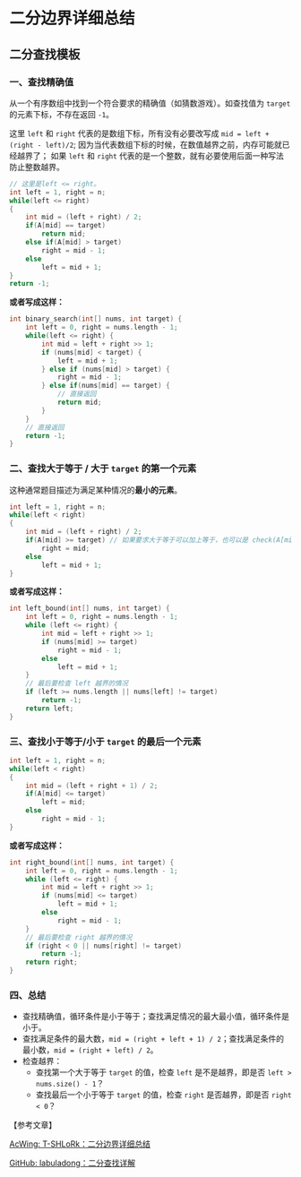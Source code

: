 # 二分边界详细总结



## 二分查找模板



### 一、查找精确值

从一个有序数组中找到一个符合要求的精确值（如猜数游戏）。如查找值为 `target` 的元素下标，不存在返回 `-1`。

这里 `left` 和 `right` 代表的是数组下标，所有没有必要改写成 `mid = left + (right - left)/2`;
因为当代表数组下标的时候，在数值越界之前，内存可能就已经越界了；
如果 `left` 和 `right` 代表的是一个整数，就有必要使用后面一种写法防止整数越界。

```c++
// 这里是left <= right。
int left = 1, right = n;
while(left <= right)
{
    int mid = (left + right) / 2;
    if(A[mid] == target)
        return mid;
    else if(A[mid] > target)
        right = mid - 1;
    else
        left = mid + 1;
}
return -1;
```

**或者写成这样：**

```c++
int binary_search(int[] nums, int target) {
    int left = 0, right = nums.length - 1; 
    while(left <= right) {
        int mid = left + right >> 1;
        if (nums[mid] < target) {
            left = mid + 1;
        } else if (nums[mid] > target) {
            right = mid - 1; 
        } else if(nums[mid] == target) {
            // 直接返回
            return mid;
        }
    }
    // 直接返回
    return -1;
}
```



### 二、查找大于等于 / 大于 `target` 的第一个元素

这种通常题目描述为满足某种情况的**最小的元素**。

```c++
int left = 1, right = n;
while(left < right)
{
    int mid = (left + right) / 2;
    if(A[mid] >= target) // 如果要求大于等于可以加上等于，也可以是 check(A[mid])
        right = mid;
    else
        left = mid + 1;
}
```

**或者写成这样：**

```c++
int left_bound(int[] nums, int target) {
    int left = 0, right = nums.length - 1;
    while (left <= right) {
        int mid = left + right >> 1;
        if (nums[mid] >= target)
            right = mid - 1;
        else
            left = mid + 1;
    }
    // 最后要检查 left 越界的情况
    if (left >= nums.length || nums[left] != target)
        return -1;
    return left;
}
```



### 三、查找小于等于/小于 `target` 的最后一个元素

```c++
int left = 1, right = n;
while(left < right)
{
    int mid = (left + right + 1) / 2;
    if(A[mid] <= target)
        left = mid;
    else
        right = mid - 1;
}
```

**或者写成这样：**

```c++
int right_bound(int[] nums, int target) {
    int left = 0, right = nums.length - 1;
    while (left <= right) {
        int mid = left + right >> 1;
        if (nums[mid] <= target)
            left = mid + 1;
        else
            right = mid - 1;
    }
    // 最后要检查 right 越界的情况
    if (right < 0 || nums[right] != target)
        return -1;
    return right;
}
```



### 四、总结

- 查找精确值，循环条件是小于等于；查找满足情况的最大最小值，循环条件是小于。
- 查找满足条件的最大数，`mid = (right + left + 1) / 2`；查找满足条件的最小数，`mid = (right + left) / 2`。
- 检查越界：
  - 查找第一个大于等于 `target` 的值，检查 `left` 是不是越界，即是否 `left > nums.size() - 1`？
  - 查找最后一个小于等于 `target` 的值，检查 `right` 是否越界，即是否 `right < 0`？



【参考文章】

[AcWing: T-SHLoRk：二分边界详细总结](https://www.acwing.com/blog/content/307/)

[GitHub: labuladong：二分查找详解](https://github.com/labuladong/fucking-algorithm/blob/master/%E7%AE%97%E6%B3%95%E6%80%9D%E7%BB%B4%E7%B3%BB%E5%88%97/%E4%BA%8C%E5%88%86%E6%9F%A5%E6%89%BE%E8%AF%A6%E8%A7%A3.md)



